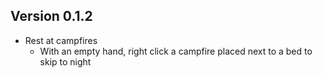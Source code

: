 
## Version 0.1.2

- Rest at campfires
  - With an empty hand, right click a campfire placed next to a bed to skip to night